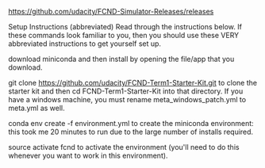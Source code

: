 https://github.com/udacity/FCND-Simulator-Releases/releases

Setup Instructions (abbreviated)
Read through the instructions below. If these commands look familiar to you, then you should use these VERY abbreviated instructions to get yourself set up.

download miniconda and then install by opening the file/app that you download.

git clone https://github.com/udacity/FCND-Term1-Starter-Kit.git to clone the starter kit and then cd FCND-Term1-Starter-Kit into that directory. If you have a windows machine, you must rename meta_windows_patch.yml to meta.yml as well.

conda env create -f environment.yml to create the miniconda environment: this took me 20 minutes to run due to the large number of installs required.

source activate fcnd to activate the environment (you'll need to do this whenever you want to work in this environment).
